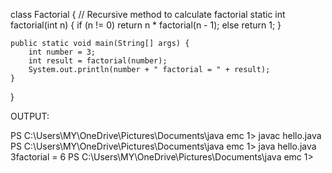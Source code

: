 class Factorial {
    // Recursive method to calculate factorial
    static int factorial(int n) {
        if (n != 0)
            return n * factorial(n - 1);
        else
            return 1;
    }

    public static void main(String[] args) {
        int number = 3;
        int result = factorial(number);
        System.out.println(number + " factorial = " + result);
    }
}


OUTPUT:

PS C:\Users\MY\OneDrive\Pictures\Documents\java emc 1> javac hello.java
PS C:\Users\MY\OneDrive\Pictures\Documents\java emc 1> java hello.java
3factorial = 6
PS C:\Users\MY\OneDrive\Pictures\Documents\java emc 1> 

